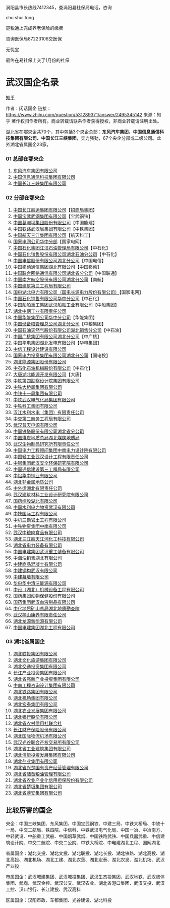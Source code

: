 涡阳县市长热线7412345，查涡阳县社保局电话，咨询





chu shui tong

楚税通上完成养老保险的缴费



咨询医保局87223106交医保

无忧宝



最终在易社保上交了1月份的社保





# 武汉国企名录

[知乎](https://www.zhihu.com/question/531289371/answer/2758235990)

作者：闲话国企
链接：https://www.zhihu.com/question/531289371/answer/2495345142
来源：知乎
著作权归作者所有。商业转载请联系作者获得授权，非商业转载请注明出处。



湖北省在鄂央企共70个，其中包括3个央企总部：**东风汽车集团、中国信息通信科技集团有限公司、中国长江三峡集团**，实力强劲，67个央企分部或二级公司。此外湖北省属国企23家。

### 01 总部在鄂央企

1. [东风汽车集团有限公司](https://link.zhihu.com/?target=http%3A//www.dfmc.com.cn/)
2. [中国信息通信科技集团有限公司](https://link.zhihu.com/?target=https%3A//www.cict.com/)
3. [中国长江三峡集团有限公司](https://link.zhihu.com/?target=http%3A//gzw.hubei.gov.cn/)

### 02 分部在鄂央企

1. [中国长江航运集团有限公司](https://link.zhihu.com/?target=http%3A//zgchjt.sinotrans-csc.com/)【[招商局集团](https://www.zhihu.com/search?q=招商局集团&search_source=Entity&hybrid_search_source=Entity&hybrid_search_extra={"sourceType"%3A"answer"%2C"sourceId"%3A2495345142})】
2. [中国宝武武钢集团有限公司](https://link.zhihu.com/?target=http%3A//www.wuganggroup.cn/)【宝武钢铁】
3. [中国葛洲坝集团股份有限公司](https://link.zhihu.com/?target=http%3A//www.cggc.cn/)【中国能建】
4. [中国铁路武汉局集团有限公司](https://link.zhihu.com/?target=http%3A//gzw.hubei.gov.cn/)【中铁集团】
5. [中国航天三江集团有限公司](https://link.zhihu.com/?target=http%3A//www.yzjs.casic.cn/)【航天科工】
6. [国家电网公司华中分部](https://link.zhihu.com/?target=http%3A//www.cc.sgcc.com.cn/)【国家电网】
7. [中国石化集团江汉石油管理局有限公司](https://link.zhihu.com/?target=http%3A//gzw.hubei.gov.cn/)【中石化】
8. [中国石化销售股份有限公司湖北石油分公司](https://link.zhihu.com/?target=http%3A//gzw.hubei.gov.cn/)【中石化】
9. [中国电信股份有限公司湖北分公司](https://link.zhihu.com/?target=http%3A//gzw.hubei.gov.cn/)【中国电信】
10. [中国移动通信集团湖北有限公司](https://link.zhihu.com/?target=http%3A//gzw.hubei.gov.cn/)【中国移动】
11. [中国联合网络通信有限公司湖北省分公司](https://link.zhihu.com/?target=http%3A//gzw.hubei.gov.cn/)【中国联通】
12. [中国南方航空股份有限公司湖北分公司](https://link.zhihu.com/?target=http%3A//gzw.hubei.gov.cn/)【南航】
13. [中国建筑第三工程局有限公司](https://link.zhihu.com/?target=http%3A//www.cscec3b.com.cn/)
14. [国电湖北电力有限公司（国电长源电力股份有限公司）](https://link.zhihu.com/?target=http%3A//gzw.hubei.gov.cn/)【国家电网】
15. [中国石化销售有限公司华中分公司](https://link.zhihu.com/?target=http%3A//gzw.hubei.gov.cn/)【中石化】
16. [中国船舶重工集团武汉船舶工业有限公司](https://link.zhihu.com/?target=http%3A//gzw.hubei.gov.cn/)【中船集团】
17. [湖北中烟工业有限责任公司](https://link.zhihu.com/?target=https%3A//www.hbtobacco.cn/)
18. [中国华能集团公司华中分公司](https://link.zhihu.com/?target=http%3A//www.chng.com.cn/index.html)【华能集团】
19. [中国储备粮管理总公司湖北分公司](https://link.zhihu.com/?target=http%3A//gzw.hubei.gov.cn/)【中粮集团】
20. [中国石油天然气股份有限公司湖北销售分公司](https://link.zhihu.com/?target=http%3A//gzw.hubei.gov.cn/)【中石油】
21. [中国广核集团有限公司湖北分公司](https://link.zhihu.com/?target=http%3A//www.cgnpc.com.cn/)【中广核】
22. [中国华电集团湖北发电有限公司](https://link.zhihu.com/?target=http%3A//gzw.hubei.gov.cn/)【华电集团】
23. [中信工程设计建设有限公司](https://link.zhihu.com/?target=http%3A//www.engineering.citic/)
24. [国家电力投资集团有限公司湖北分公司](https://link.zhihu.com/?target=http%3A//gzw.hubei.gov.cn/)【国电投】
25. [湖北能源集团股份有限公司](https://link.zhihu.com/?target=http%3A//hbny.21hubei.com/)
26. [中石化石油机械股份有限公司](https://link.zhihu.com/?target=http%3A//gzw.hubei.gov.cn/)【中石化】
27. [大唐湖北能源开发有限公司](https://link.zhihu.com/?target=http%3A//gzw.hubei.gov.cn/)【大唐】
28. [中铁第四勘察设计院集团有限公司](https://link.zhihu.com/?target=http%3A//www.crfsdi.com.cn/)
29. [中铁大桥局集团有限公司](https://link.zhihu.com/?target=http%3A//www.ztmbec.com/)
30. [中铁十一局集团有限公司](https://link.zhihu.com/?target=http%3A//www.cr11g.com.cn/)
31. [中铁武汉电气化局集团有限公司](https://link.zhihu.com/?target=http%3A//www.whdqhj.cn/)
32. [中铁科工集团有限公司](https://link.zhihu.com/?target=http%3A//www.crsic.cn/)
33. [汉江水利水电（集团）有限责任公司](https://link.zhihu.com/?target=http%3A//www.hjgrp.com/webMain)
34. [中交第二航务工程局有限公司](https://link.zhihu.com/?target=https%3A//www.sneb.com.cn/)
35. [武汉普天电源有限公司](https://link.zhihu.com/?target=http%3A//gzw.hubei.gov.cn/)
36. [中国铁塔股份有限公司湖北省分公司](https://link.zhihu.com/?target=http%3A//gzw.hubei.gov.cn/)
37. [中国煤炭地质总局湖北煤炭地质局](https://link.zhihu.com/?target=http%3A//www.cgnpc.com.cn/)
38. [武汉生物制品研究所有限责任公司](https://link.zhihu.com/?target=http%3A//www.wibp.com.cn/Chs/Default.aspx)
39. [中国电力工程顾问集团中南电力设计院有限公司](https://link.zhihu.com/?target=http%3A//www.csepdi.ceec.net.cn/)
40. [中国轻工业武汉设计工程有限责任公司](https://link.zhihu.com/?target=http%3A//www.qgsj.com/)
41. [中钢集团武汉安全环保研究院有限公司](https://link.zhihu.com/?target=http%3A//yz.kaoyan.com/sepri/)
42. [中国通信建设第三工程局有限公司](https://link.zhihu.com/?target=http%3A//gzw.hubei.gov.cn/)
43. [中铝华中铜业有限公司](https://link.zhihu.com/?target=http%3A//www.chinalcoccc.com/)
44. [湖北非金属地质公司](https://link.zhihu.com/?target=http%3A//gzw.hubei.gov.cn/)
45. [中外运湖北有限责任公司](https://link.zhihu.com/?target=http%3A//gzw.hubei.gov.cn/)
46. [武汉建筑材料工业设计研究院有限公司](https://link.zhihu.com/?target=http%3A//www.sinoma-wbmdi.cn/)
47. [国药控股湖北有限公司](https://link.zhihu.com/?target=http%3A//www.gykghb.com/)
48. [中国水利电力物资武汉有限公司](https://link.zhihu.com/?target=http%3A//zhongnan.cdt-wz.com/)
49. [中技国际工程有限公司](https://link.zhihu.com/?target=http%3A//gzw.hubei.gov.cn/)
50. [中机三勘岩土工程有限公司](https://link.zhihu.com/?target=http%3A//www.zjskyt.com/)
51. [中铁物资集团中南有限公司](https://link.zhihu.com/?target=http%3A//www.crmg-ms.com/)
52. [武汉中粮肉食品有限公司](https://link.zhihu.com/?target=http%3A//gzw.hubei.gov.cn/)
53. [湖北三江航天江河化工科技有限公司](https://link.zhihu.com/?target=http%3A//gzw.hubei.gov.cn/)
54. [湖北省电力装备有限公司](https://link.zhihu.com/?target=http%3A//www.hbepec.com/)
55. [中国电建集团武汉重工装备有限公司](https://link.zhihu.com/?target=http%3A//djzg.powerchina.cn/)
56. [中海油销售湖北有限公司](https://link.zhihu.com/?target=http%3A//gzw.hubei.gov.cn/)
57. [中建商品混凝土有限公司](https://link.zhihu.com/?target=http%3A//gzw.hubei.gov.cn/)
58. [中建钢构武汉有限公司](https://link.zhihu.com/?target=http%3A//gzw.hubei.gov.cn/)
59. [中建幕墙有限公司](https://link.zhihu.com/?target=http%3A//gzw.hubei.gov.cn/)
60. [华电华中清洁能源有限公司](https://link.zhihu.com/?target=http%3A//gzw.hubei.gov.cn/)
61. [中设（湖北）机械设备工程有限公司](https://link.zhihu.com/?target=http%3A//gzw.hubei.gov.cn/)
62. [国药集团动物保健股份有限公司](https://link.zhihu.com/?target=http%3A//gzw.hubei.gov.cn/)
63. [国药集团武汉血液制品有限公司](https://link.zhihu.com/?target=http%3A//gzw.hubei.gov.cn/)
64. [中化地质矿山总局湖北地质勘查院](https://link.zhihu.com/?target=http%3A//www.zhhby1.cn/)
65. [武汉楠山康养有限责任公司](https://link.zhihu.com/?target=http%3A//gzw.hubei.gov.cn/)
66. [湖北龙源新能源有限公司](https://link.zhihu.com/?target=http%3A//gzw.hubei.gov.cn/)
67. [中国电建集团湖北工程有限公司](https://link.zhihu.com/?target=http%3A//www.powerhubei.com/)

### 03 湖北省属国企

1. [湖北联投集团有限公司](https://link.zhihu.com/?target=http%3A//www.hbslft.com/)
2. [湖北文化旅游集团有限公司](https://link.zhihu.com/?target=http%3A//hbctic.com/)
3. [湖北交通投资集团有限公司](https://link.zhihu.com/?target=http%3A//www.hbjttz.com/)
4. [长江产业投资集团有限公司](https://link.zhihu.com/?target=http%3A//www.cjtouzi.com/)
5. [湖北省高新产业投资集团有限公司](https://link.zhihu.com/?target=http%3A//www.cnhbgt.com/)
6. [中南工程咨询设计集团有限公司](https://link.zhihu.com/?target=http%3A//www.zonaland.cn/)
7. [湖北铁路集团有限公司](https://link.zhihu.com/?target=http%3A//www.hbttjt.cn/)
8. [湖北机场集团有限公司](https://link.zhihu.com/?target=http%3A//www.whairport.com/l/index.jsp)
9. [湖北宏泰集团有限公司](https://link.zhihu.com/?target=http%3A//www.hbhtgroup.com/)
10. [湖北农业发展集团有限公司](https://link.zhihu.com/?target=http%3A//hbnyfzjt.com/)
11. [湖北银行股份有限公司](https://link.zhihu.com/?target=http%3A//www.hubeibank.cn/cn/index.html)
12. [湖北省农村信用社联合社](https://link.zhihu.com/?target=http%3A//www.hbxh.com.cn/hubeiRCC/488821/488859/489219/index.html)
13. [长江财产保险股份有限公司](https://link.zhihu.com/?target=http%3A//www.cjbx.com.cn/)
14. [湖北国际物流机场有限公司](https://link.zhihu.com/?target=http%3A//www.hublairport.com/)
15. [武汉光谷联合产权交易所有限公司](https://link.zhihu.com/?target=http%3A//www.ovupre.com/)
16. [湖北省工业建筑集团有限公司](https://link.zhihu.com/?target=http%3A//www.hbgj.com/)
17. [湖北清能投资发展集团有限公司](https://link.zhihu.com/?target=http%3A//www.hbqndc.com/)
18. [湖北盐业集团有限公司](https://link.zhihu.com/?target=http%3A//www.hbsalt.com.cn/)
19. [湖北省兴楚国有资产经营管理有限公司](https://link.zhihu.com/?target=http%3A//www.hbxcgz.com/)
20. [湖北省储备粮油管理有限公司](https://link.zhihu.com/?target=http%3A//www.hbcbly.com/)
21. [湖北省农业产业化信用担保股份有限公司](https://link.zhihu.com/?target=http%3A//gzw.hubei.gov.cn/)
22. [湖北省楚垣集团有限公司](https://link.zhihu.com/?target=http%3A//4476599.71ab.com/)
23. [湖北省鼎安集团有限公司](https://link.zhihu.com/?target=http%3A//gzw.hubei.gov.cn/)

## 比较厉害的国企

央企：中国三峡集团、东风集团、中国宝武钢铁、中建三局、中铁大桥局、中铁十一局、中交二航局、铁四院、中信科、中铁武汉电气化局、中国一冶、中冶南方、中轻武设、中船重工武船、中国烟草武烟、中国铁路武铁、中国兵器武重、中信建筑设计院、中交二航院、中交二公院、中铁大桥院、中电建湖北工程、国网湖北

省属国企：湖北交投、湖北文投、湖北联投、湖北长投、湖北铁路、湖北高投、湖北高投、湖北机场、湖北工建、湖北农垦、湖北宏泰、湖北农发、湖北机场、武汉产业投

市属国企：武汉城建集团、武汉城投集团、武汉生态投集团、武汉地铁、武汉旅体集团、武商、武汉金控、武汉公交、武汉农业、湖北省港口集团、武汉交投、武汉工控、汉口银行、长江建投、武汉高科

区属国企：汉阳市政、车都集团、光谷建设、湖北科投

